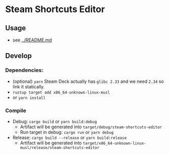 # Steam Shortcuts Editor
## Usage
- see [../README.md](../README.md)

## Develop
### Dependencies: 
- (optional) `yarn`
Steam Deck actually has `glibc 2.33` and we need `2.34` so link it statically.
- `rustup target add x86_64-unknown-linux-musl` 
- or `yarn install`
### Compile
- Debug: `cargo build` or `yarn build:debug`
  - Artifact will be generated into `target/debug/steam-shortcuts-editor`
  - Run target in debug: `cargo run` or `yarn debug`
- Release: `cargo build --release` or `yarn build:release`
  - Artifact will be generated into `target/x86_64-unknown-linux-musl/release/steam-shortcuts-editor`